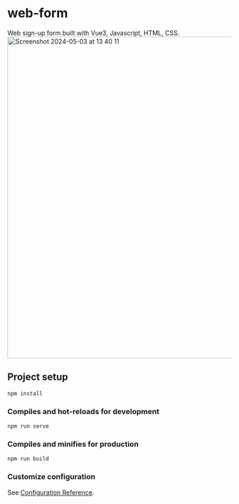 # web-form

Web sign-up form built with Vue3, Javascript, HTML, CSS.
<img width="721" alt="Screenshot 2024-05-03 at 13 40 11" src="https://github.com/alina-ahmed-tech/vue-sign-up-form/assets/130942761/5b662390-b94a-4709-a404-af15b401597c">


## Project setup
```
npm install
```

### Compiles and hot-reloads for development
```
npm run serve
```

### Compiles and minifies for production
```
npm run build
```

### Customize configuration
See [Configuration Reference](https://cli.vuejs.org/config/).
